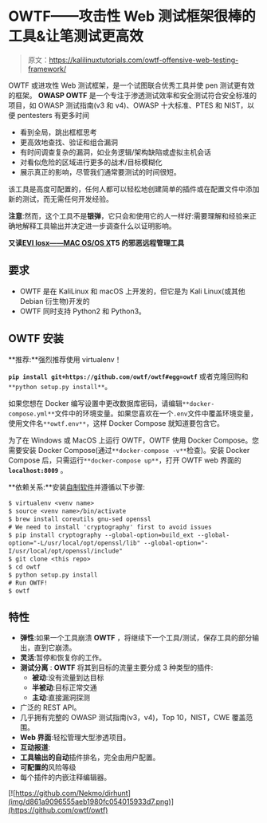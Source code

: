 # OWTF——攻击性 Web 测试框架很棒的工具&让笔测试更高效

> 原文：<https://kalilinuxtutorials.com/owtf-offensive-web-testing-framework/>

OWTF 或进攻性 Web 测试框架，是一个试图联合优秀工具并使 pen 测试更有效的框架。 **OWASP OWTF** 是一个专注于渗透测试效率和安全测试符合安全标准的项目，如 OWASP 测试指南(v3 和 v4)、OWASP 十大标准、PTES 和 NIST，以便 pentesters 有更多时间

*   看到全局，跳出框框思考
*   更高效地查找、验证和组合漏洞
*   有时间调查复杂的漏洞，如业务逻辑/架构缺陷或虚拟主机会话
*   对看似危险的区域进行更多的战术/目标模糊化
*   展示真正的影响，尽管我们通常要测试的时间很短。

该工具是高度可配置的，任何人都可以轻松地创建简单的插件或在配置文件中添加新的测试，而无需任何开发经验。

**注意**:然而，这个工具不是**银弹**，它只会和使用它的人一样好:需要理解和经验来正确地解释工具输出并决定进一步调查什么以证明影响。

**又读[EVI losx——MAC OS/OS X](https://kalilinuxtutorials.com/evilosx-remote-administration-tool/)T5 的邪恶远程管理工具**

## **要求**

*   OWTF 是在 KaliLinux 和 macOS 上开发的，但它是为 Kali Linux(或其他 Debian 衍生物)开发的
*   OWTF 同时支持 Python2 和 Python3。

## **OWTF 安装**

**推荐:**强烈推荐使用 virtualenv！

**`pip install git+https://github.com/owtf/owtf#egg=owtf`** 或者克隆回购和`**python setup.py install**`。

如果您想在 Docker 编写设置中更改数据库密码，请编辑`**docker-compose.yml**`文件中的环境变量。如果您喜欢在一个`.env`文件中覆盖环境变量，使用文件名`**owtf.env**`，这样 Docker Compose 就知道要包含它。

为了在 Windows 或 MacOS 上运行 OWTF，OWTF 使用 Docker Compose。您需要安装 Docker Compose(通过`**docker-compose -v**`检查)。安装 Docker Compose 后，只需运行`**docker-compose up**`，打开 OWTF web 界面的 **`localhost:8009`** 。

**依赖关系:**安装[自制软件](https://brew.sh/)并遵循以下步骤:

```
$ virtualenv <venv name>
$ source <venv name>/bin/activate
$ brew install coreutils gnu-sed openssl
# We need to install 'cryptography' first to avoid issues
$ pip install cryptography --global-option=build_ext --global-option="-L/usr/local/opt/openssl/lib" --global-option="-I/usr/local/opt/openssl/include"
$ git clone <this repo>
$ cd owtf
$ python setup.py install
# Run OWTF!
$ owtf
```

## **特性**

*   **弹性**:如果一个工具崩溃 **OWTF** ，将继续下一个工具/测试，保存工具的部分输出，直到它崩溃。
*   **灵活**:暂停和恢复你的工作。
*   **测试分离** : **OWTF** 将其到目标的流量主要分成 3 种类型的插件:
    *   **被动**:没有流量到达目标
    *   **半被动**:目标正常交通
    *   **主动**:直接漏洞探测
*   广泛的 REST API。
*   几乎拥有完整的 OWASP 测试指南(v3，v4)，Top 10，NIST，CWE 覆盖范围。
*   **Web 界面**:轻松管理大型渗透项目。
*   **互动报道**:
*   **工具输出的自动**插件排名，完全由用户配置。
*   **可配置的**风险等级
*   每个插件的内嵌注释编辑器。

[![https://github.com/Nekmo/dirhunt](img/d861a9096555aeb1980fc054015933d7.png)](https://github.com/owtf/owtf)